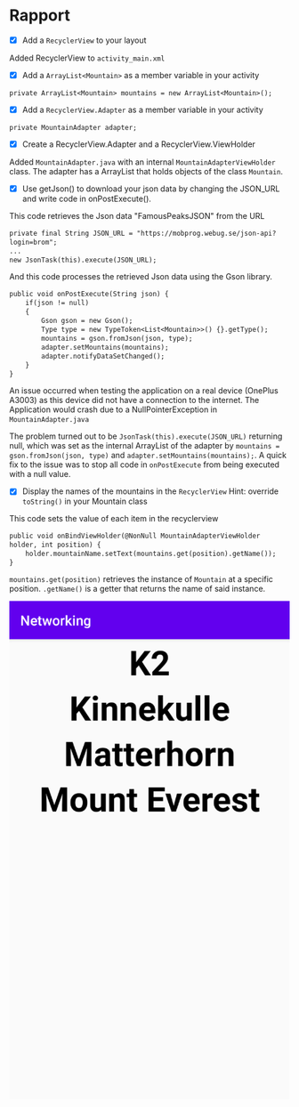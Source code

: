 
# Rapport

- [x] Add a `RecyclerView` to your layout

Added RecyclerView to `activity_main.xml`

- [x] Add a `ArrayList<Mountain>` as a member variable in your activity

```
private ArrayList<Mountain> mountains = new ArrayList<Mountain>();
```

- [x] Add a `RecyclerView.Adapter` as a member variable in your activity

```
private MountainAdapter adapter;
```

- [x] Create a RecyclerView.Adapter and a RecyclerView.ViewHolder

Added `MountainAdapter.java` with an internal `MountainAdapterViewHolder` class. The adapter has a
ArrayList that holds objects of the class `Mountain`.

- [x] Use getJson() to download your json data by changing the JSON_URL and write code in onPostExecute().

This code retrieves the Json data "FamousPeaksJSON" from the URL
```
private final String JSON_URL = "https://mobprog.webug.se/json-api?login=brom";
...
new JsonTask(this).execute(JSON_URL);
```

And this code processes the retrieved Json data using the Gson library.

```
public void onPostExecute(String json) {
    if(json != null)
    {
        Gson gson = new Gson();
        Type type = new TypeToken<List<Mountain>>() {}.getType();
        mountains = gson.fromJson(json, type);
        adapter.setMountains(mountains);
        adapter.notifyDataSetChanged();
    }
}
```
An issue occurred when testing the application on a real device (OnePlus A3003) as this device did
not have a connection to the internet. The Application would crash due to a NullPointerException
in `MountainAdapter.java`

The problem turned out to be `JsonTask(this).execute(JSON_URL)` returning null, which was set
as the internal ArrayList of the adapter by `mountains = gson.fromJson(json, type)` and
`adapter.setMountains(mountains);`. A quick fix to the issue was to stop all code in `onPostExecute`
from being executed with a null value.

- [x] Display the names of the mountains in the `RecyclerView`
        Hint: override `toString()` in your Mountain class

This code sets the value of each item in the recyclerview
```
public void onBindViewHolder(@NonNull MountainAdapterViewHolder holder, int position) {
    holder.mountainName.setText(mountains.get(position).getName());
}
```

`mountains.get(position)` retrieves the instance of `Mountain` at a specific position.
`.getName()` is a getter that returns the name of said instance.

![](Screenshot.png)